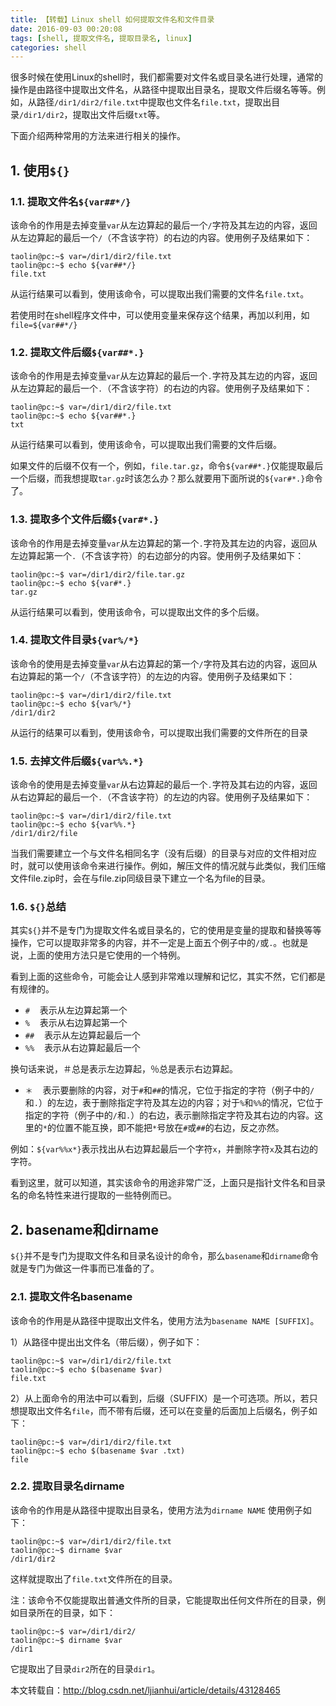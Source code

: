 ```yaml
---
title: 【转载】Linux shell 如何提取文件名和文件目录
date: 2016-09-03 00:20:08
tags: [shell, 提取文件名, 提取目录名, linux]
categories: shell
---
```


很多时候在使用Linux的shell时，我们都需要对文件名或目录名进行处理，通常的操作是由路径中提取出文件名，从路径中提取出目录名，提取文件后缀名等等。例如，从路径`/dir1/dir2/file.txt`中提取也文件名`file.txt`，提取出目录`/dir1/dir2`，提取出文件后缀`txt`等。

下面介绍两种常用的方法来进行相关的操作。

## 1. 使用`${}`

### 1.1. 提取文件名`${var##*/}`
该命令的作用是去掉变量`var`从左边算起的最后一个`/`字符及其左边的内容，返回从左边算起的最后一个`/`（不含该字符）的右边的内容。使用例子及结果如下：

```shell
taolin@pc:~$ var=/dir1/dir2/file.txt
taolin@pc:~$ echo ${var##*/}
file.txt
```

从运行结果可以看到，使用该命令，可以提取出我们需要的文件名`file.txt`。

若使用时在shell程序文件中，可以使用变量来保存这个结果，再加以利用，如`file=${var##*/}`

### 1.2. 提取文件后缀`${var##*.}`
该命令的作用是去掉变量`var`从左边算起的最后一个`.`字符及其左边的内容，返回从左边算起的最后一个`.`（不含该字符）的右边的内容。使用例子及结果如下：

```shell
taolin@pc:~$ var=/dir1/dir2/file.txt
taolin@pc:~$ echo ${var##*.}
txt
```

从运行结果可以看到，使用该命令，可以提取出我们需要的文件后缀。

如果文件的后缀不仅有一个，例如，`file.tar.gz`，命令`${var##*.}`仅能提取最后一个后缀，而我想提取`tar.gz`时该怎么办？那么就要用下面所说的`${var#*.}`命令了。
<!-- more -->

### 1.3. 提取多个文件后缀`${var#*.}`
该命令的作用是去掉变量`var`从左边算起的第一个`.`字符及其左边的内容，返回从左边算起第一个`.`（不含该字符）的右边部分的内容。使用例子及结果如下：

```shell
taolin@pc:~$ var=/dir1/dir2/file.tar.gz
taolin@pc:~$ echo ${var#*.}
tar.gz
```

从运行结果可以看到，使用该命令，可以提取出文件的多个后缀。

### 1.4. 提取文件目录`${var%/*}`
该命令的使用是去掉变量`var`从右边算起的第一个`/`字符及其右边的内容，返回从右边算起的第一个`/`（不含该字符）的左边的内容。使用例子及结果如下：

```shell
taolin@pc:~$ var=/dir1/dir2/file.txt
taolin@pc:~$ echo ${var%/*}
/dir1/dir2
```

从运行的结果可以看到，使用该命令，可以提取出我们需要的文件所在的目录

### 1.5. 去掉文件后缀`${var%%.*}`
该命令的使用是去掉变量`var`从右边算起的最后一个`.`字符及其右边的内容，返回从右边算起的最后一个`.`（不含该字符）的左边的内容。使用例子及结果如下：

```shell
taolin@pc:~$ var=/dir1/dir2/file.txt
taolin@pc:~$ echo ${var%%.*}
/dir1/dir2/file
```

当我们需要建立一个与文件名相同名字（没有后缀）的目录与对应的文件相对应时，就可以使用该命令来进行操作。例如，解压文件的情况就与此类似，我们压缩文件file.zip时，会在与file.zip同级目录下建立一个名为file的目录。

### 1.6. `${}`总结
其实`${}`并不是专门为提取文件名或目录名的，它的使用是变量的提取和替换等等操作，它可以提取非常多的内容，并不一定是上面五个例子中的`/`或`.`。也就是说，上面的使用方法只是它使用的一个特例。

看到上面的这些命令，可能会让人感到非常难以理解和记忆，其实不然，它们都是有规律的。
 
- `#`  &nbsp;&nbsp; 表示从左边算起第一个
- `%`  &nbsp;&nbsp; 表示从右边算起第一个
- `##` &nbsp;&nbsp; 表示从左边算起最后一个
- `%%`  &nbsp;&nbsp; 表示从右边算起最后一个

换句话来说，＃总是表示左边算起，％总是表示右边算起。

- `＊`  &nbsp;&nbsp; 表示要删除的内容，对于`#`和`##`的情况，它位于指定的字符（例子中的`/`和`.`）的左边，表于删除指定字符及其左边的内容；对于`%`和`%%`的情况，它位于指定的字符（例子中的`/`和`.`）的右边，表示删除指定字符及其右边的内容。这里的`*`的位置不能互换，即不能把`*`号放在`#`或`##`的右边，反之亦然。

例如：`${var%%x*}`表示找出从右边算起最后一个字符`x`，并删除字符`x`及其右边的字符。

看到这里，就可以知道，其实该命令的用途非常广泛，上面只是指针文件名和目录名的命名特性来进行提取的一些特例而已。

## 2. basename和dirname

`${}`并不是专门为提取文件名和目录名设计的命令，那么`basename`和`dirname`命令就是专门为做这一件事而已准备的了。

### 2.1. 提取文件名basename
该命令的作用是从路径中提取出文件名，使用方法为`basename NAME [SUFFIX]`。

1）从路径中提出出文件名（带后缀），例子如下：

```shell
taolin@pc:~$ var=/dir1/dir2/file.txt
taolin@pc:~$ echo $(basename $var)
file.txt
```

2）从上面命令的用法中可以看到，后缀（SUFFIX）是一个可选项。所以，若只想提取出文件名`file`，而不带有后缀，还可以在变量的后面加上后缀名，例子如下：

```shell
taolin@pc:~$ var=/dir1/dir2/file.txt
taolin@pc:~$ echo $(basename $var .txt)
file
```

### 2.2. 提取目录名dirname
该命令的作用是从路径中提取出目录名，使用方法为`dirname NAME`
使用例子如下：

```shell
taolin@pc:~$ var=/dir1/dir2/file.txt
taolin@pc:~$ dirname $var
/dir1/dir2
```

这样就提取出了`file.txt`文件所在的目录。

注：该命令不仅能提取出普通文件所的目录，它能提取出任何文件所在的目录，例如目录所在的目录，如下：

```shell
taolin@pc:~$ var=/dir1/dir2/
taolin@pc:~$ dirname $var
/dir1
```

它提取出了目录`dir2`所在的目录`dir1`。

本文转载自：http://blog.csdn.net/ljianhui/article/details/43128465